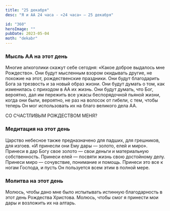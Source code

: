 ```yaml
---
title: "25 декабря"
desc: "Я и АА 24 часа - «24 часа» — 25 декабря"

id: "360"
heroImage: ""
pubDate: 2023-05-04
moth: "dekabr"
---
```


### Мысль АА на этот день

Многие алкоголики скажут себе сегодня: «Какое доброе выдалось мне Рождество».
Они будут мысленным взором окидывать другие, не похожие на этот,
рождественские праздники. Они будут благодарить Бога за трезвость и за новый
образ жизни. Они будут думать о том, как изменилась с приходом в АА их жизнь.
Они будут думать, что Бог, вероятно, дал им пережить все ужасы беспорядочной
пьяной жизни, когда они были, вероятно, не раз на волосок от гибели, с тем,
чтобы теперь Он мог использовать их на благо великого дела АА.

СО СЧАСТЛИВЫМ РОЖДЕСТВОМ МЕНЯ?

### Медитация на этот день

Царство небесное также предназначено для падших, для грешников, для изгоев. «И
принесли они Ему дары — золото, елей и миро». Принеси в дар Богу свое золото —
свои деньги и материальную собственность. Принеси елей — посвяти жизнь свою
достойному делу. Принеси миро — сочувствие, понимание и помощь. Принеси это
все к ногам Господа, и пусть Он пользуется всем этим в полной мере.

### Молитва на этот день

Молюсь, чтобы дано мне было испытывать истинную благодарность в этот день
Рождества Христова. Молюсь, чтобы смог я принести мои дары и возложить их на
алтарь.
